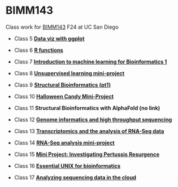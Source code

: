 # BIMM143
Class work for [BIMM143](https://github.com/sophiawang075/bimm143/) F24 at UC San Diego

- Class 5 [**Data viz with ggplot**](https://github.com/sophiawang075/bimm143/blob/main/class%205/class5.md)

- Class 6 [**R functions**](https://github.com/sophiawang075/bimm143/blob/main/Class%206%3A%20Write%20a%20Function%20Q6/Class%206-Write%20a%20Function%20Q6.md)

- Class 7 [**Introduction to machine learning for Bioinformatics 1**](https://github.com/sophiawang075/bimm143/blob/main/class%207/Class%207-Machine%20Learning%20I.md)

- Class 8 [**Unsupervised learning mini-project**](https://github.com/sophiawang075/bimm143/blob/main/Class%208/Class-8--PCA-Mini-Project.pdf)

- Class 9 [**Structural Bioinformatics (pt1)**](https://github.com/sophiawang075/bimm143/blob/main/Class%209%3A%20Structural%20Bioinformatics/Untitled.md)

- Class 10 [**Halloween Candy Mini-Project**](https://github.com/sophiawang075/bimm143/blob/main/Class%2010%3A%20Halloween%20Mini-Project/Class%2010-%20Halloween%20Mini-Project.md)

- Class 11 **Structural Bioinformatics with AlphaFold (no link)**

- Class 12 [**Genome informatics and high throughput sequencing**](https://github.com/sophiawang075/bimm143/blob/main/Class%2012%3A%20Genome%20informatics%20(online%20class)/Section%204-%20Homework.md)

- Class 13 [**Transcriptomics and the analysis of RNA-Seq data**](https://github.com/sophiawang075/bimm143/blob/main/Class%2013%3A%20Transcriptomics%20and%20the%20analysis%20of%20RNA-Seq%20data/Class%2013.md)

- Class 14 [**RNA-Seq analysis mini-project**](https://github.com/sophiawang075/bimm143/blob/main/Class%2014%3A%20RNA-Seq%20analysis%20mini-project/Class%2014.md)

- Class 15 [**Mini Project: Investigating Pertussis Resurgence**](https://github.com/sophiawang075/bimm143/blob/main/Class%2015%20Mini%20Project%3A%20Investigating%20Pertussis%20Resurgence/class%2015.md)

- Class 16 [**Essential UNIX for bioinformatics**](https://github.com/sophiawang075/bimm143/blob/main/class16/Class%2016%20graph.md)

- Class 17 [**Analyzing sequencing data in the cloud**](https://github.com/sophiawang075/bimm143/blob/main/class%2017/class%2018.md)


